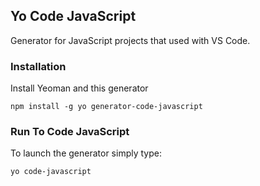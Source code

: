 ## Yo Code JavaScript

Generator for JavaScript projects that used with VS Code.

### Installation

Install Yeoman and this generator

```
npm install -g yo generator-code-javascript
```

### Run To Code JavaScript

To launch the generator simply type:

```
yo code-javascript
```